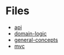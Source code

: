 # Files
- [api](api)
- [domain-logic](domain-logic)
- [general-concepts](general-concepts)
- [mvc](mvc)

